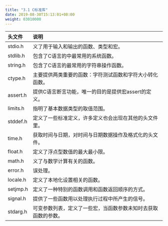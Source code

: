 ```yaml
---
title: "3.1 C标准库"
date: 2019-08-30T15:13:01+08:00
weight: 03010000
---
```


| 头文件 | 说明 |
| :--- | :--- |
| stdio.h | 义了用于输入和输出的函数、类型和宏。 |
| stdlib.h | 包含了C语言的中最常用的系统函数。 |
| string.h | 包含了C语言的最常用的字符串操作函数。 |
| ctype.h | 主要提供两类重要的函数：字符测试函数和字符大小转化函数。 |
| assert.h | 提供C语言断言功能，唯一的目的是提供宏assert的定义。 |
| limits.h | 指明了基本数据类型的取值范围。 |
| stddef.h | 定义了一些标准定义，许多定义也会出现在其他的头文件里。 |
| time.h | 获取时间与日期，对时间与日期数据操作及格式化的头文件。 |
| float.h | 定义了浮点型数值的最大最小限。 |
| math.h | 义了与数学计算有关的函数。 |
| error.h | 误处理。 |
| locale.h | 定义了本地化设置相关的函数。 |
| setjmp.h | 定义了一种特别的函数调用和函数返回顺序的方式。 |
| signal.h | 提供了一些函数用以处理执行过程中所产生的信号。 |
| stdarg.h | 可变参数列表，定义了一些宏，当函数参数未知时去获取函数的参数。 |
